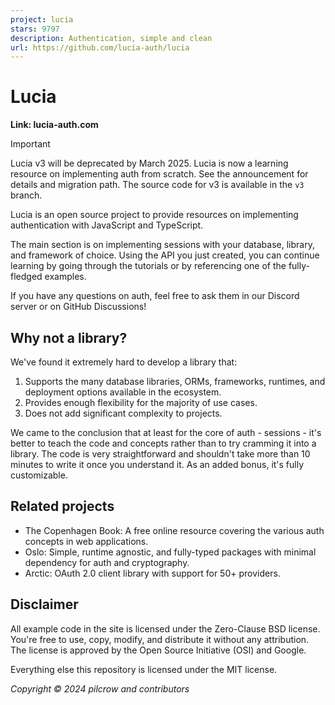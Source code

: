 ```yaml
---
project: lucia
stars: 9797
description: Authentication, simple and clean
url: https://github.com/lucia-auth/lucia
---
```


Lucia
=====

**Link: lucia-auth.com**

Important

Lucia v3 will be deprecated by March 2025. Lucia is now a learning resource on implementing auth from scratch. See the announcement for details and migration path. The source code for v3 is available in the `v3` branch.

Lucia is an open source project to provide resources on implementing authentication with JavaScript and TypeScript.

The main section is on implementing sessions with your database, library, and framework of choice. Using the API you just created, you can continue learning by going through the tutorials or by referencing one of the fully-fledged examples.

If you have any questions on auth, feel free to ask them in our Discord server or on GitHub Discussions!

Why not a library?
------------------

We've found it extremely hard to develop a library that:

1.  Supports the many database libraries, ORMs, frameworks, runtimes, and deployment options available in the ecosystem.
2.  Provides enough flexibility for the majority of use cases.
3.  Does not add significant complexity to projects.

We came to the conclusion that at least for the core of auth - sessions - it's better to teach the code and concepts rather than to try cramming it into a library. The code is very straightforward and shouldn't take more than 10 minutes to write it once you understand it. As an added bonus, it's fully customizable.

Related projects
----------------

-   The Copenhagen Book: A free online resource covering the various auth concepts in web applications.
-   Oslo: Simple, runtime agnostic, and fully-typed packages with minimal dependency for auth and cryptography.
-   Arctic: OAuth 2.0 client library with support for 50+ providers.

Disclaimer
----------

All example code in the site is licensed under the Zero-Clause BSD license. You're free to use, copy, modify, and distribute it without any attribution. The license is approved by the Open Source Initiative (OSI) and Google.

Everything else this repository is licensed under the MIT license.

_Copyright © 2024 pilcrow and contributors_
